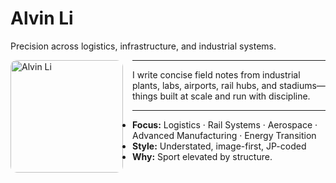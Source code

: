 # Alvin Li

Precision across logistics, infrastructure, and industrial systems.

<img src="/alvin-site/JPG_VID/innotrans3.jpg" alt="Alvin Li" width="180" align="left" style="margin-right:15px; border-radius:10px;" />

---

I write concise field notes from industrial plants, labs, airports, rail hubs, and stadiums—
things built at scale and run with discipline.

---

- **Focus:** Logistics · Rail Systems · Aerospace · Advanced Manufacturing · Energy Transition
- **Style:** Understated, image-first, JP-coded
- **Why:** Sport elevated by structure.
